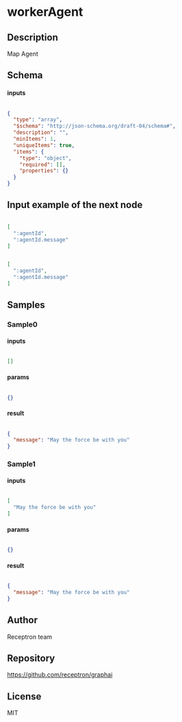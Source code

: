 # workerAgent

## Description

Map Agent

## Schema

#### inputs

```json

{
  "type": "array",
  "$schema": "http://json-schema.org/draft-04/schema#",
  "description": "",
  "minItems": 1,
  "uniqueItems": true,
  "items": {
    "type": "object",
    "required": [],
    "properties": {}
  }
}

````

## Input example of the next node

```json

[
  ":agentId",
  ":agentId.message"
]

````
```json

[
  ":agentId",
  ":agentId.message"
]

````

## Samples

### Sample0

#### inputs

```json

[]

````

#### params

```json

{}

````

#### result

```json

{
  "message": "May the force be with you"
}

````
### Sample1

#### inputs

```json

[
  "May the force be with you"
]

````

#### params

```json

{}

````

#### result

```json

{
  "message": "May the force be with you"
}

````

## Author

Receptron team

## Repository

https://github.com/receptron/graphai

## License

MIT

